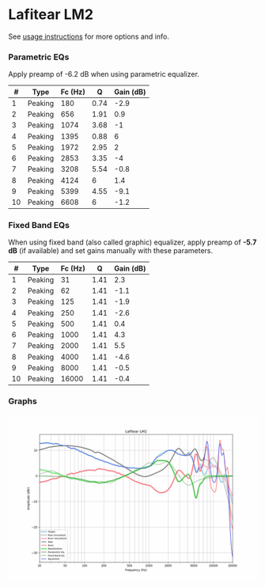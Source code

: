 # Lafitear LM2
See [usage instructions](https://github.com/jaakkopasanen/AutoEq#usage) for more options and info.

### Parametric EQs
Apply preamp of -6.2 dB when using parametric equalizer.

|   # | Type    |   Fc (Hz) |    Q |   Gain (dB) |
|-----|---------|-----------|------|-------------|
|   1 | Peaking |       180 | 0.74 |        -2.9 |
|   2 | Peaking |       656 | 1.91 |         0.9 |
|   3 | Peaking |      1074 | 3.68 |        -1   |
|   4 | Peaking |      1395 | 0.88 |         6   |
|   5 | Peaking |      1972 | 2.95 |         2   |
|   6 | Peaking |      2853 | 3.35 |        -4   |
|   7 | Peaking |      3208 | 5.54 |        -0.8 |
|   8 | Peaking |      4124 | 6    |         1.4 |
|   9 | Peaking |      5399 | 4.55 |        -9.1 |
|  10 | Peaking |      6608 | 6    |        -1.2 |

### Fixed Band EQs
When using fixed band (also called graphic) equalizer, apply preamp of **-5.7 dB** (if available) and set gains manually with these parameters.

|   # | Type    |   Fc (Hz) |    Q |   Gain (dB) |
|-----|---------|-----------|------|-------------|
|   1 | Peaking |        31 | 1.41 |         2.3 |
|   2 | Peaking |        62 | 1.41 |        -1.1 |
|   3 | Peaking |       125 | 1.41 |        -1.9 |
|   4 | Peaking |       250 | 1.41 |        -2.6 |
|   5 | Peaking |       500 | 1.41 |         0.4 |
|   6 | Peaking |      1000 | 1.41 |         4.3 |
|   7 | Peaking |      2000 | 1.41 |         5.5 |
|   8 | Peaking |      4000 | 1.41 |        -4.6 |
|   9 | Peaking |      8000 | 1.41 |        -0.5 |
|  10 | Peaking |     16000 | 1.41 |        -0.4 |

### Graphs
![](./Lafitear%20LM2.png)
